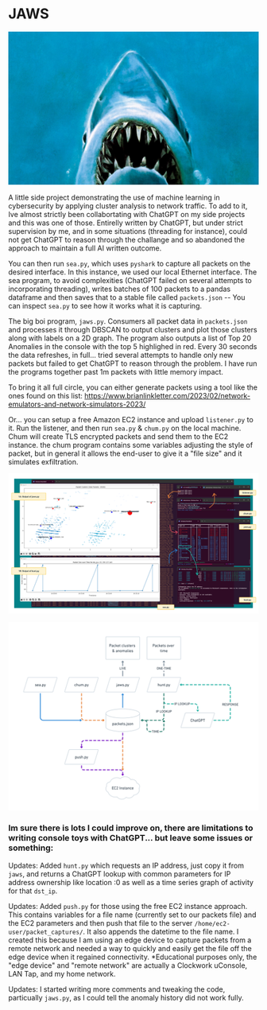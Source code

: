 # JAWS
![hehe](/assets/ohey.jpeg)

A little side project demonstrating the use of machine learning in cybersecurity by applying cluster analysis to network traffic. To add to it, Ive almost strictly been collabortating with ChatGPT on my side projects and this was one of those. Entirelly written by ChatGPT, but under strict supervision by me, and in some situations (threading for instance), could not get ChatGPT to reason through the challange and so abandoned the approach to maintain a full AI written outcome.

You can then run `sea.py`, which uses `pyshark` to capture all packets on the desired interface. In this instance, we used our local Ethernet interface. The sea program, to avoid complexities (ChatGPT failed on several attempts to incorporating threading), writes batches of 100 packets to a pandas dataframe and then saves that to a stable file called `packets.json` -- You can inspect `sea.py` to see how it works what it is capturing.

The big boi program, `jaws.py`. Consumers all packet data in `packets.json` and processes it through DBSCAN to output clusters and plot those clusters along with labels on a 2D graph. The program also outputs a list of Top 20 Anomalies in the console with the top 5 highlighed in red. Every 30 seconds the data refreshes, in full... tried several attempts to handle only new packets but failed to get ChatGPT to reason through the problem. I have run the programs together past 1m packets with little memory impact.

To bring it all full circle, you can either generate packets using a tool like the ones found on this list:
https://www.brianlinkletter.com/2023/02/network-emulators-and-network-simulators-2023/

Or... you can setup a free Amazon EC2 instance and upload `listener.py` to it. Run the listener, and then run `sea.py` & `chum.py` on the local machine. Chum will create TLS encrypted packets and send them to the EC2 instance. the chum program contains some variables adjusting the style of packet, but in general it allows the end-user to give it a "file size" and it simulates exfiltration.

![the flow!](/assets/flow.png)

![the diagram!](/assets/diagram.png)

### Im sure there is lots I could improve on, there are limitations to writing console toys with ChatGPT... but leave some issues or something:

Updates: Added `hunt.py` which requests an IP address, just copy it from `jaws`, and returns a ChatGPT lookup with common parameters for IP address ownership like location :0 as well as a time series graph of activity for that `dst_ip`.

Updates: Added `push.py` for those using the free EC2 instance approach. This contains variables for a file name (currently set to our packets file) and the EC2 parameters and then push that file to the server `/home/ec2-user/packet_captures/`. It also appends the datetime to the file name. I created this because I am using an edge device to capture packets from a remote network and needed a way to quickly and easily get the file off the edge device when it regained connectivity. *Educational purposes only, the "edge device" and "remote network" are actually a Clockwork uConsole, LAN Tap, and my home network.

Updates: I started writing more comments and tweaking the code, particually `jaws.py`, as I could tell the anomaly history did not work fully.
